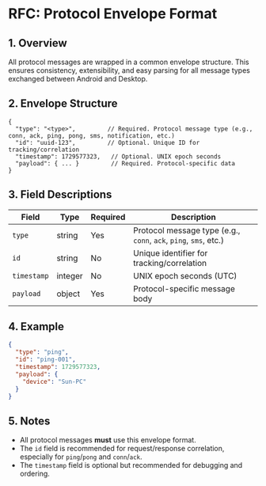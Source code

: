 
# RFC: Protocol Envelope Format

## 1. Overview

All protocol messages are wrapped in a common envelope structure. This ensures consistency, extensibility, and easy parsing for all message types exchanged between Android and Desktop.

## 2. Envelope Structure

```jsonc
{
  "type": "<type>",         // Required. Protocol message type (e.g., conn, ack, ping, pong, sms, notification, etc.)
  "id": "uuid-123",         // Optional. Unique ID for tracking/correlation
  "timestamp": 1729577323,   // Optional. UNIX epoch seconds
  "payload": { ... }         // Required. Protocol-specific data
}
```

## 3. Field Descriptions

| Field      | Type     | Required | Description                                                      |
|------------|----------|----------|------------------------------------------------------------------|
| `type`     | string   | Yes      | Protocol message type (e.g., `conn`, `ack`, `ping`, `sms`, etc.) |
| `id`       | string   | No       | Unique identifier for tracking/correlation                       |
| `timestamp`| integer  | No       | UNIX epoch seconds (UTC)                                         |
| `payload`  | object   | Yes      | Protocol-specific message body                                   |

## 4. Example

```json
{
  "type": "ping",
  "id": "ping-001",
  "timestamp": 1729577323,
  "payload": {
    "device": "Sun-PC"
  }
}
```

## 5. Notes
- All protocol messages **must** use this envelope format.
- The `id` field is recommended for request/response correlation, especially for `ping`/`pong` and `conn`/`ack`.
- The `timestamp` field is optional but recommended for debugging and ordering.
